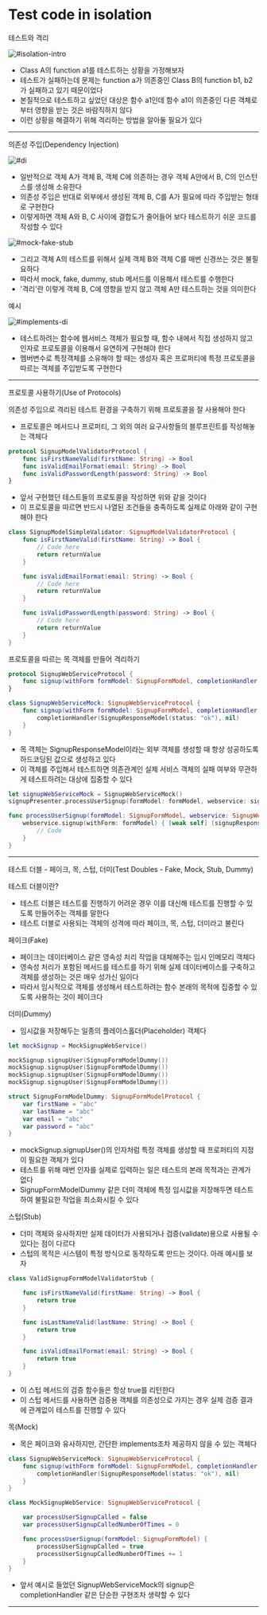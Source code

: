 # Test code in isolation

테스트와 격리

![#isolation-intro](./imgs/test-code-in-isolation/isolation-intro.png)
* Class A의 function a1를 테스트하는 상황을 가정해보자
* 테스트가 실패하는데 문제는 function a가 의존중인 Class B의 function b1, b2가 실패하고 있기 때문이었다
* 본질적으로 테스트하고 싶었던 대상은 함수 a1인데 함수 a1이 의존중인 다른 객체로부터 영향을 받는 것은 바람직하지 않다
* 이런 상황을 해결하기 위해 격리하는 방법을 알아둘 필요가 있다

---

의존성 주입(Dependency Injection) 

![#di](./imgs/test-code-in-isolation/di.png)
* 일반적으로 객체 A가 객체 B, 객체 C에 의존하는 경우 객체 A안에서 B, C의 인스턴스를 생성해 소유한다
* 의존성 주입은 반대로 외부에서 생성된 객체 B, C를 A가 필요에 따라 주입받는 형태로 구현한다
* 이렇게하면 객체 A와 B, C 사이에 결합도가 줄어들어 보다 테스트하기 쉬운 코드를 작성할 수 있다

![#mock-fake-stub](./imgs/test-code-in-isolation/mock-fake-stub.png)
* 그리고 객체 A의 테스트를 위해서 실제 객체 B와 객체 C를 매번 신경쓰는 것은 불필요하다
* 따라서 mock, fake, dummy, stub 메서드를 이용해서 테스트를 수행한다
* '격리'란 이렇게 객체 B, C에 영향을 받지 않고 객체 A만 테스트하는 것을 의미한다

예시 

![#implements-di](./imgs/test-code-in-isolation/implements-di.png)
* 테스트하려는 함수에 웹서비스 객체가 필요할 때, 함수 내에서 직접 생성하지 않고 인자로 프로토콜을 이용해서 유연하게 구현해야 한다
* 멤버변수로 특정객체를 소유해야 할 때는 생성자 혹은 프로퍼티에 특정 프로토콜을 따르는 객체를 주입받도록 구현한다

---

프로토콜 사용하기(Use of Protocols)

의존성 주입으로 격리된 테스트 환경을 구축하기 위해 프로토콜을 잘 사용해야 한다
* 프로토콜은 메서드나 프로퍼티, 그 외의 여러 요구사항들의 블루프린트를 작성해놓는 객체다

```swift
protocol SignupModelValidatorProtocol {
    func isFirstNameValid(firstName: String) -> Bool
    func isValidEmailFormat(email: String) -> Bool
    func isValidPasswordLength(password: String) -> Bool
}
```
* 앞서 구현했던 테스트들의 프로토콜을 작성하면 위와 같을 것이다
* 이 프로토콜을 따르면 반드시 나열된 조건들을 충족하도록 실제로 아래와 같이 구현해야 한다

```swift
class SignupModelSimpleValidator: SignupModelValidatorProtocol {
    func isFirstNameValid(firstName: String) -> Bool {
        // Code here
        return returnValue
    }

    func isValidEmailFormat(email: String) -> Bool {
        // Code here
        return returnValue
    }

    func isValidPasswordLength(password: String) -> Bool {
        // Code here
        return returnValue
    }
}
```

프로토콜을 따르는 목 객체를 만들어 격리하기

```swift
protocol SignupWebServiceProtocol {
    func signup(withForm formModel: SignupFormModel, completionHandler: @escaping (SignupResponseModel?, SignupErrors?) -> Void)
}

class SignupWebServiceMock: SignupWebServiceProtocol {
    func signup(withForm formModel: SignupFormModel, completionHandler: @escaping (SignupResponseModel?, SignupErrors?) -> Void) {
        completionHandler(SignupResponseModel(status: "ok"), nil)
    }
}
```
* 목 객체는 SignupResponseModel이라는 외부 객체를 생성할 때 항상 성공하도록 하드코딩된 값으로 생성하고 있다
* 이 객체를 주입해서 테스트하면 의존관계인 실제 서비스 객체의 실패 여부와 무관하게 테스트하려는 대상에 집중할 수 있다

```swift
let signupWebServiceMock = SignupWebServiceMock()
signupPresenter.processUserSignup(formModel: formModel, webservice: signupWebServiceMock) // Inject mock

func processUserSignup(formModel: SignupFormModel, webservice: SignupWebServiceProtocol) {
    webservice.signup(withForm: formModel) { [weak self] (signupResponseModel, error) in
        // Code
    }
}
```

---

테스트 더블 - 페이크, 목, 스텁, 더미(Test Doubles - Fake, Mock, Stub, Dummy)

테스트 더블이란?
* 테스트 더블은 테스트를 진행하기 어려운 경우 이를 대신해 테스트를 진행할 수 있도록 만들어주는 객체를 말한다
* 테스트 더블로 사용되는 객체의 성격에 따라 페이크, 목, 스텁, 더미라고 불린다

페이크(Fake)
* 페이크는 데이터베이스 같은 영속성 처리 작업을 대체해주는 임시 인메모리 객체다
* 영속성 처리가 포함된 메서드를 테스트를 하기 위해 실제 데이터베이스를 구축하고 객체를 생성하는 것은 매우 성가신 일이다
* 따라서 임시적으로 객체를 생성해서 테스트하려는 함수 본래의 목적에 집중할 수 있도록 사용하는 것이 페이크다

더미(Dummy)
* 임시값을 저장해두는 일종의 플레이스홀더(Placeholder) 객체다

```swift
let mockSignup = MockSignupWebService()

mockSignup.signupUser(SignupFormModelDummy())
mockSignup.signupUser(SignupFormModelDummy())
mockSignup.signupUser(SignupFormModelDummy())
mockSignup.signupUser(SignupFormModelDummy())

struct SignupFormModelDummy: SignupFormModelProtocol {
    var firstName = "abc"
    var lastName = "abc"
    var email = "abc"
    var password = "abc"    
}
```
* mockSignup.signupUser()의 인자처럼 특정 객체를 생성할 때 프로퍼티의 지정이 필요한 객체가 있다
* 테스트를 위해 매번 인자를 실제로 입력하는 일은 테스트의 본래 목적과는 관계가 없다
* SignupFormModelDummy 같은 더미 객체에 특정 임시값을 저장해두면 테스트하여 불필요한 작업을 최소화시킬 수 있다

스텁(Stub)
* 더미 객체와 유사하지만 실제 데이터가 사용되거나 검증(validate)용으로 사용될 수 있다는 점이 다르다
* 스텁의 목적은 시스템이 특정 방식으로 동작하도록 만드는 것이다. 아래 예시를 보자

```swift
class ValidSignupFormModelValidatorStub {

    func isFirstNameValid(firstName: String) -> Bool {
        return true
    }

    func isLastNameValid(lastName: String) -> Bool {
        return true
    }

    func isValidEmailFormat(email: String) -> Bool {
        return true
    }
}
```
* 이 스텁 메서드의 검증 함수들은 항상 true를 리턴한다
* 이 스텁 메서드를 사용하면 검증용 객체를 의존성으로 가지는 경우 실제 검증 결과에 관계없이 테스트를 진행할 수 있다

목(Mock)
* 목은 페이크와 유사하지만, 간단한 implements조차 제공하지 않을 수 있는 객체다

```swift
class SignupWebServiceMock: SignupWebServiceProtocol {
    func signup(withForm formModel: SignupFormModel, completionHandler: @escaping (SignupResponseModel?, SignupErrors?) -> Void) {
        completionHandler(SignupResponseModel(status: "ok"), nil)
    }
}

class MockSignupWebService: SignupWebServiceProtocol {

    var processUserSignupCalled = false
    var processUserSignupCalledNumberOfTimes = 0

    func processUserSignup(formModel: SignupFormModel) {
        processUserSignupCalled = true
        processUserSignupCalledNumberOfTimes += 1
    }
}
```
* 앞서 예시로 들었던 SignupWebServiceMock의 signup은 completionHandler 같은 단순한 구현조차 생략할 수 있다

---